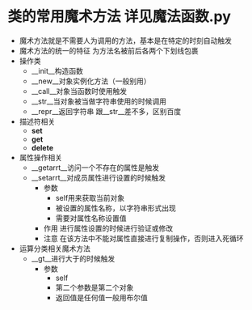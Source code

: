 # 类的常用魔术方法 详见魔法函数.py
- 魔术方法就是不需要人为调用的方法，基本是在特定的时刻自动触发
- 魔术方法的统一的特征 为方法名被前后各两个下划线包裹
- 操作类
    - __init__构造函数
    - __new__对象实例化方法（一般别用）
    - __call__对象当函数时使用触发
    - __str__当对象被当做字符串使用的时候调用
    - __repr__返回字符串 跟__str__差不多，区别百度
 - 描述符相关
    - __set__
    - __get__
    - __delete__
 - 属性操作相关
    - __getarrt__访问一个不存在的属性是触发
    - __setarrt__对成员属性进行设置的时候触发
        - 参数
            - self用来获取当前对象
            - 被设置的属性名称，以字符串形式出现
            - 需要对属性名称设置值
        - 作用 进行属性设置的时候进行验证或修改
        - 注意 在该方法中不能对属性直接进行复制操作，否则进入死循环
- 运算分类相关魔术方法
    - __gt__进行大于的时候触发
        - 参数
            - self
            - 第二个参数是第二个对象
            - 返回值是任何值一般用布尔值